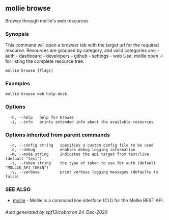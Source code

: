 ## mollie browse

Browse through mollie's web resources

### Synopsis

This command will open a browser tab with the target url for the required resource.
			Resources are grouped by category, and valid categories are:
			- auth
			- dashboard
			- developers
			- github
			- settings
			- web
			Use: mollie open -i for listing the complete resource tree.

```
mollie browse [flags]
```

### Examples

```
mollie browse web help-desk
```

### Options

```
  -h, --help   help for browse
  -i, --info   prints extended info about the available resources
```

### Options inherited from parent commands

```
  -c, --config string   specifies a custom config file to be used
  -d, --debug           enables debug logging information
  -m, --mode string     indicates the api target from test/live (default "test")
  -t, --token string    the type of token to use for auth (default "MOLLIE_API_TOKEN")
  -v, --verbose         print verbose logging messages (defaults to false)
```

### SEE ALSO

* [mollie](mollie.md)	 - Mollie is a command line interface (CLI) for the Mollie REST API.

###### Auto generated by spf13/cobra on 24-Dec-2020
